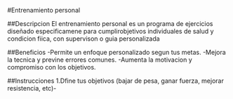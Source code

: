 #Entrenamiento personal

##Descripcion
El entrenamiento personal es un programa de ejercicios diseñado especificamene para cumplirobjetivos individuales de salud y condicion fiica, con supervison o guia personalizada

##Beneficios
-Permite un enfoque personalizado segun tus metas.
-Mejora la tecnica y previne errores comunes.
-Aumenta la motivacion y compromiso con los objetivos.

##Instrucciones
1.Dfine tus objetivos (bajar de pesa, ganar fuerza, mejorar resistencia, etc)-
